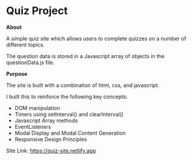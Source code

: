 # Quiz Project


**About**

A simple quiz site which allows users to complete quizzes on a number of different topics.

The question data is stored in a Javascript array of objects in the questionData.js file.


**Purpose**

The site is built with a combination of html, css, and javascript.

I built this to reinforce the following key concepts:

- DOM manipulation
- Timers using setInterval() and clearInterval()
- Javascript Array methods
- EventListeners
- Modal Display and Modal Content Generation
- Responsive Design Principles

Site Link: https://quiz-site.netlify.app
